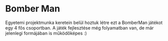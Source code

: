 # Bomber Man
Egyetemi projektmunka keretein belül hoztuk létre ezt a BomberMan játékot egy 4 fős csoportban. A játék fejlesztése még folyamatban van, de már jelenlegi formájában is működőképes :)
